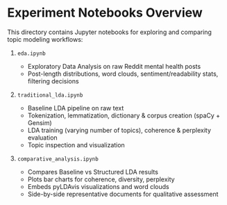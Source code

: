 # Experiment Notebooks Overview

This directory contains Jupyter notebooks for exploring and comparing topic modeling workflows:

1. `eda.ipynb`

   - Exploratory Data Analysis on raw Reddit mental health posts
   - Post-length distributions, word clouds, sentiment/readability stats, filtering decisions

2. `traditional_lda.ipynb`

   - Baseline LDA pipeline on raw text
   - Tokenization, lemmatization, dictionary & corpus creation (spaCy + Gensim)
   - LDA training (varying number of topics), coherence & perplexity evaluation
   - Topic inspection and visualization

3. `comparative_analysis.ipynb`
   - Compares Baseline vs Structured LDA results
   - Plots bar charts for coherence, diversity, perplexity
   - Embeds pyLDAvis visualizations and word clouds
   - Side-by-side representative documents for qualitative assessment
